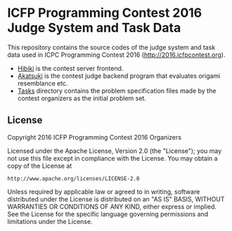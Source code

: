 ICFP Programming Contest 2016 Judge System and Task Data
========================================================

This repository contains the source codes of the judge system and
task data used in ICPC Programming Contest 2016 (http://2016.icfpcontest.org).

- [Hibiki](hibiki/) is the contest server frontend.
- [Akatsuki](akatsuki/) is the contest judge backend program that
  evaluates origami resemblance etc.
- [Tasks](tasks/) directory contains the problem specification files
  made by the contest organizers as the initial problem set.


License
-------

Copyright 2016 ICFP Programming Contest 2016 Organizers

Licensed under the Apache License, Version 2.0 (the "License");
you may not use this file except in compliance with the License.
You may obtain a copy of the License at

    http://www.apache.org/licenses/LICENSE-2.0

Unless required by applicable law or agreed to in writing, software
distributed under the License is distributed on an "AS IS" BASIS,
WITHOUT WARRANTIES OR CONDITIONS OF ANY KIND, either express or implied.
See the License for the specific language governing permissions and
limitations under the License.
